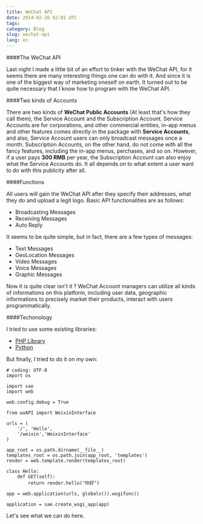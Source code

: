 ```yaml
---
title: WeChat API
date: 2014-02-26 02:01 UTC
tags:
category: Blog
slug: wechat-api
lang: en
---
```


####The WeChat API

Last night I made a little bit of an effort to tinker with the WeChat API, for it seems there are many interesting things one can do with it. And since it is one of the biggest way of marketing oneself on earth. It turned out to be quite necessary that I know how to program with the WeChat API. 

####Two kinds of Accounts

There are two kinds of __WeChat Public Accounts__ (At least that's how they call them), the Service Account and the Subscription Account. Service Accounts are for corporations, and other commercial entities, in-app menus and other features comes directly in the package with __Service Accounts__, and also, Service Account users can only broadcast messages once a month. Subscription Accounts, on the other hand, do not come with all the fancy features, including the in-app menus, perchases, and so on. However, if a user pays __300 RMB__ per year, the Subscription Account can also enjoy what the Service Accounts do. It all depends on to what extent a user want to do with this publicity after all.

####Functions

All users will gain the WeChat API after they specify their addresses, what they do and upload a legit logo. Basic API functionalities are as follows:

*	Broadcasting Messages
*	Receiving Messages
*	Auto Reply

It seems to be quite simple, but in fact, there are a few types of messages:

*	Text Messages
*	GeoLocation Messages
*	Video Messages
*	Voice Messages
*	Graphic Messages

Now it is quite clear isn't it ? WeChat Account managers can utilize all kinds of informations on this platform, including user data, geographic informations to precisely market their products, interact with users programmatically.

####Techonology

I tried to use some existing libraries:

*	[PHP Library](http://sae.sina.com.cn/?m=apps&a=detail&aid=162)
*	[Python](http://kingson.org/?p=259)

But finally, I tried to do it on my own:

	# coding: UTF-8
	import os
	 
	import sae
	import web

	web.config.debug = True
	 
	from wxAPI import WeixinInterface
	 
	urls = (
		'/', 'Hello',
		'/weixin','WeixinInterface'
	)
	 
	app_root = os.path.dirname(__file__)
	templates_root = os.path.join(app_root, 'templates')
	render = web.template.render(templates_root)
	 
	class Hello:
		def GET(self):
			return render.hello("你好")
	 
	app = web.application(urls, globals()).wsgifunc()
	 
	application = sae.create_wsgi_app(app)

Let's see what we can do here.